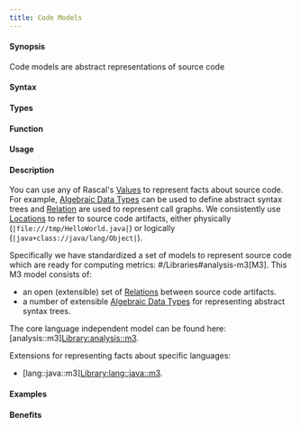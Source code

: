 ```yaml
---
title: Code Models
---
```


#### Synopsis

Code models are abstract representations of source code

#### Syntax

#### Types

#### Function
       
#### Usage

#### Description

You can use any of Rascal's [Values](/Rascal/Expressions/Values) to represent facts about source code. 
For example, [Algebraic Data Types](/Rascal/Declarations/AlgebraicDataType) can be used to define 
abstract syntax trees and [Relation](/Rascal/Expressions/Values/Relation) are used to represent call graphs. 
We consistently use [Locations](/Rascal/Expressions/Values/Location) to refer to source code artifacts, 
either physically (`|file:///tmp/HelloWorld.java|`) or logically (`|java+class://java/lang/Object|`).

Specifically we have standardized a set of models to represent source code which are ready 
for computing metrics: #/Libraries#analysis-m3[M3]. This M3 model consists of: 

*  an open (extensible) set of [Relations](/Rascal/Expressions/Values/Relation) between source code artifacts.
*  a number of extensible [Algebraic Data Types](/Rascal/Declarations/AlgebraicDataType)
  for representing abstract syntax trees. 


The core language independent model can be found here: [analysis::m3][Library:analysis::m3](/Library/analysis/m3/index.md).

Extensions for representing facts about specific languages:

* [lang::java::m3][Library:lang::java::m3](/Library/lang/java/m3/index.md).

#### Examples

#### Benefits



